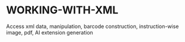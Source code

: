 # WORKING-WITH-XML
Access xml data, manipulation, barcode construction, instruction-wise image, pdf, AI extension generation
